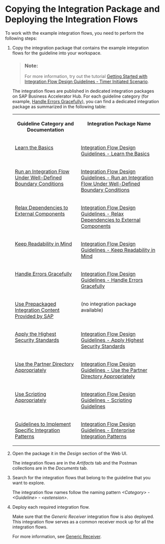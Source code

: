 <!-- loio2cb1d31f227947e98e02fd0ede360c8c -->

# Copying the Integration Package and Deploying the Integration Flows



To work with the example integration flows, you need to perform the following steps:

1.  Copy the integration package that contains the example integration flows for the guideline into your workspace.

    > ### Note:  
    > For more information, try out the tutorial [Getting Started with Integration Flow Design Guidelines - Timer Initiated Scenario](https://developers.sap.com/tutorials/btp-integration-suite-design-guidelines.html).

    The integration flows are published in dedicated integration packages on SAP Business Accelerator Hub. For each guideline category \(for example, [Handle Errors Gracefully](handle-errors-gracefully-42c95f7.md)\), you can find a dedicated integration package as summarized in the following table:


    <table>
    <tr>
    <th valign="top">

    Guideline Category and Documentation


    
    </th>
    <th valign="top">

    Integration Package Name


    
    </th>
    </tr>
    <tr>
    <td valign="top">
    
    [Learn the Basics](learn-the-basics-ebc6034.md) 


    
    </td>
    <td valign="top">
    
    [Integration Flow Design Guidelines - Learn the Basics](https://api.sap.com/package/DesignGuidelinesModelingBasics/integrationflow) 


    
    </td>
    </tr>
    <tr>
    <td valign="top">
    
    [Run an Integration Flow Under Well-Defined Boundary Conditions](run-an-integration-flow-under-well-defined-boundary-conditions-f8cf974.md) 


    
    </td>
    <td valign="top">
    
    [Integration Flow Design Guidelines - Run an Integration Flow Under Well-Defined Boundary Conditions](https://api.sap.com/package/DesignGuidelinesManageResources?section=Overview) 


    
    </td>
    </tr>
    <tr>
    <td valign="top">
    
    [Relax Dependencies to External Components](relax-dependencies-to-external-components-3ea1e33.md) 


    
    </td>
    <td valign="top">
    
    [Integration Flow Design Guidelines - Relax Dependencies to External Components](https://api.sap.com/package/DesignGuidelinesRelaxDependenciestoExternalComponents?section=Overview) 


    
    </td>
    </tr>
    <tr>
    <td valign="top">
    
    [Keep Readability in Mind](keep-readability-in-mind-578fa77.md) 


    
    </td>
    <td valign="top">
    
    [Integration Flow Design Guidelines - Keep Readability in Mind](https://api.sap.com/package/DesignGuidelinesKeepReadabilityinMind?section=Overview) 


    
    </td>
    </tr>
    <tr>
    <td valign="top">
    
    [Handle Errors Gracefully](handle-errors-gracefully-42c95f7.md) 


    
    </td>
    <td valign="top">
    
    [Integration Flow Design Guidelines - Handle Errors Gracefully](https://api.sap.com/package/DesignGuidelinesHandleErrors?section=Overview) 


    
    </td>
    </tr>
    <tr>
    <td valign="top">
    
    [Use Prepackaged Integration Content Provided by SAP](use-prepackaged-integration-content-provided-by-sap-95c68ce.md) 


    
    </td>
    <td valign="top">
    
    \(no integration package available\)


    
    </td>
    </tr>
    <tr>
    <td valign="top">
    
    [Apply the Highest Security Standards](apply-the-highest-security-standards-201fd43.md) 


    
    </td>
    <td valign="top">
    
    [Integration Flow Design Guidelines - Apply Highest Security Standards](https://api.sap.com/package/DesignGuidelinesApplySecurity?section=Overview) 


    
    </td>
    </tr>
    <tr>
    <td valign="top">
    
    [Use the Partner Directory Appropriately](use-the-partner-directory-appropriately-6e00412.md) 


    
    </td>
    <td valign="top">
    
    [Integration Flow Design Guidelines - Use the Partner Directory Appropriately](https://api.sap.com/package/IntegrationFlowDesignGuidelinesPartnerDirectoryGuidelines?section=Overview) 


    
    </td>
    </tr>
    <tr>
    <td valign="top">
    
    [Use Scripting Appropriately](use-scripting-appropriately-d4dc13c.md) 


    
    </td>
    <td valign="top">
    
    [Integration Flow Design Guidelines - Scripting Guidelines](https://api.sap.com/package/IntegrationFlowDesignGuidelinesScriptingGuidelines/integrationflow) 


    
    </td>
    </tr>
    <tr>
    <td valign="top">
    
    [Guidelines to Implement Specific Integration Patterns](guidelines-to-implement-specific-integration-patterns-eaf929e.md) 


    
    </td>
    <td valign="top">
    
    [Integration Flow Design Guidelines - Enterprise Integration Patterns](https://api.sap.com/package/DesignGuidelinesPatterns?section=Overview) 


    
    </td>
    </tr>
    </table>
    
2.  Open the package it in the *Design* section of the Web UI.

    The integration flows are in the *Artifacts* tab and the Postman collections are in the *Documents* tab.

3.  Search for the integration flows that belong to the guideline that you want to explore.

    The integration flow names follow the naming pattern *<Category\> - <Guideline\> - <extension\>*.

4.  Deploy each required integration flow.

    Make sure that the *Generic Receiver* integration flow is also deployed. This integration flow serves as a common receiver mock up for all the integration flows.

    For more information, see [Generic Receiver](generic-receiver-83a6970.md).


